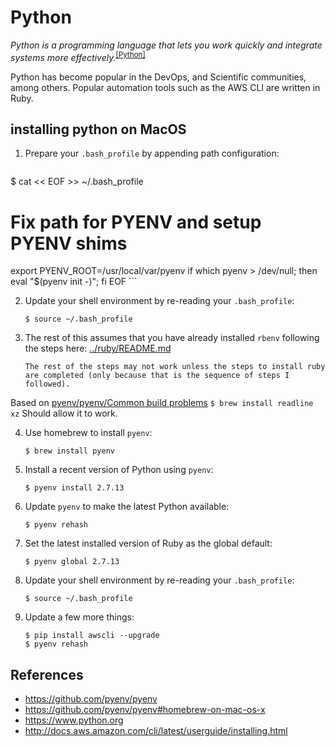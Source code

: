 # Python
_Python is a programming language that lets you work quickly
and integrate systems more effectively._<sup>[[Python]](https://www.python.org)</sup>

Python has become popular in the DevOps, and Scientific communities, among others.  Popular automation tools such as the AWS CLI are written in Ruby.

## installing python on MacOS
1. Prepare your `.bash_profile` by appending path configuration:

	```
  $ cat << EOF >> ~/.bash_profile
  # Fix path for PYENV and setup PYENV shims
  export PYENV_ROOT=/usr/local/var/pyenv
  if which pyenv > /dev/null; then eval "$(pyenv init -)"; fi
  EOF
	```

2. Update your shell environment by re-reading your `.bash_profile`:

	```
	$ source ~/.bash_profile
	```

3. The rest of this assumes that you have already installed `rbenv` following the steps here: [../ruby/README.md](../ruby/README.md)

	```
	The rest of the steps may not work unless the steps to install ruby are completed (only because that is the sequence of steps I followed).
	```

  Based on [pyenv/pyenv/Common build problems](https://github.com/pyenv/pyenv/wiki/Common-build-problems)
	```
	$ brew install readline xz
	```
  Should allow it to work.

4. Use homebrew to install `pyenv`:

	```
	$ brew install pyenv
	```

5. Install a recent version of Python using `pyenv`:

	```
	$ pyenv install 2.7.13
	```

6. Update `pyenv` to make the latest Python available:

	```
	$ pyenv rehash
	```

7. Set the latest installed version of Ruby as the global default:

	```
	$ pyenv global 2.7.13
	```

8. Update your shell environment by re-reading your `.bash_profile`:

	```
	$ source ~/.bash_profile
	```

9. Update a few more things:

	```
	$ pip install awscli --upgrade
	$ pyenv rehash
	```

  ## References

  * https://github.com/pyenv/pyenv
  * https://github.com/pyenv/pyenv#homebrew-on-mac-os-x
  * https://www.python.org
  * http://docs.aws.amazon.com/cli/latest/userguide/installing.html
